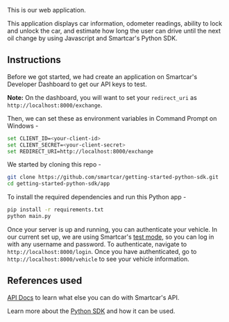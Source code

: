 This is our web application.

This application displays car information, odometer readings, ability to lock and unlock the car, and estimate how long the user can drive until the next oil change by using Javascript and Smartcar's Python SDK.

## Instructions
Before we got started, we had create an application on Smartcar's Developer Dashboard to get our API keys to test.

**Note:** On the dashboard, you will want to set your `redirect_uri` as `http://localhost:8000/exchange`.

Then, we can set these as environment variables in Command Prompt on Windows -
```bash
set CLIENT_ID=<your-client-id>
set CLIENT_SECRET=<your-client-secret>
set REDIRECT_URI=http://localhost:8000/exchange
```

We started by cloning this repo -
```bash
git clone https://github.com/smartcar/getting-started-python-sdk.git
cd getting-started-python-sdk/app
```

To install the required dependencies and run this Python app -
```bash
pip install -r requirements.txt
python main.py
```

Once your server is up and running, you can authenticate your vehicle. In our current set up, we are using Smartcar's [test mode](https://smartcar.com), so you can log in with any username and password. To authenticate, navigate to `http://localhost:8000/login`. Once you have authenticated, go to `http://localhost:8000/vehicle` to see your vehicle information.

## References used
[API Docs](https://smartcar.com/docs) to learn what else you can do with Smartcar's API.

Learn more about the [Python SDK](https://github.com/smartcar/python-sdk) and how it can be used.
